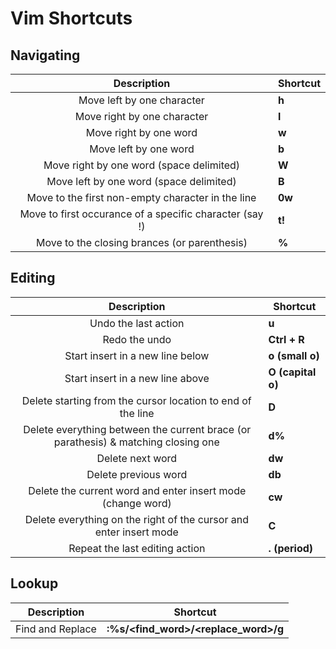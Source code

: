 # Vim Shortcuts

## Navigating

|Description|Shortcut|
|:-------------:|-------------|
|Move left by one character|**h**|
|Move right by one character|**l**|
|Move right by one word|**w**|
|Move left by one word|**b**|
|Move right by one word (space delimited)|**W**|
|Move left by one word (space delimited)|**B**|
|Move to the first non-empty character in the line|**0w**|
|Move to first occurance of a specific character (say !)|**t!**|
|Move to the closing brances (or parenthesis)|**%**|

## Editing

|Description|Shortcut|
|:-------------:|-------------|
|Undo the last action|**u**|
|Redo the undo|**Ctrl + R**|
|Start insert in a new line below|**o (small o)**|
|Start insert in a new line above|**O (capital o)**|
|Delete starting from the cursor location to end of the line|**D**|
|Delete everything between the current brace (or parathesis) & matching closing one|**d%**|
|Delete next word|**dw**|
|Delete previous word|**db**|
|Delete the current word and enter insert mode (change word)|**cw**|
|Delete everything on the right of the cursor and enter insert mode|**C**|
|Repeat the last editing action|**. (period)**|
## Lookup

|Description|Shortcut|
|:-------------:|-------------|
|Find and Replace|**:%s/<find_word>/<replace_word>/g**|
